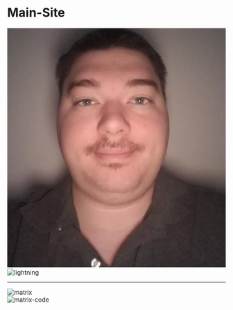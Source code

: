 # Main-Site
<body>
    <img class="profile-picture" src="https://raw.githubusercontent.com/mattk24/Main-Site/master/thumbnail2.jpg" alt="matthews profile picture">
    <img class="lightning" src="https://media.giphy.com/media/vt2UahsYgKKIg/giphy.gif" alt="lightning">
  </div>
  <hr>
  <div class="skills">
    <div class="skill-row">
      <img class="gif" src="https://media.giphy.com/media/3o7btNhMBytxAM6YBa/giphy.gif" alt="matrix">
    </div>
    <div class="skill-row">
      <img class="matrix-code" src="https://media.giphy.com/media/10zxDv7Hv5RF9C/giphy.gif" alt="matrix-code">
    </div>
  </div>
  </body>
